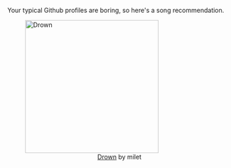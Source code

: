 Your typical Github profiles are boring, so here's a song recommendation.
<figure><img width="300" height="300" src="https://i.scdn.co/image/ab67616d0000b273a28caf9efbbc7909afcb403a" alt="Drown" /><figcaption align="center"><a href="https://open.spotify.com/track/22LRgvP6LBtmN5SqGrK3O7" target="_blank">Drown</a> by milet</figcaption></figure>
